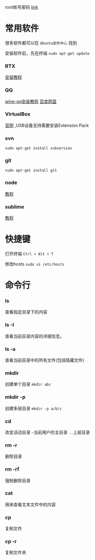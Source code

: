 root账号密码 [link](http://blog.csdn.net/david_xtd/article/details/7229325)

# 常用软件
很多软件都可以在 `Ubuntu软件中心` 找到

安装软件前，先在终端 `sudo apt-get update`

### RTX
[安装教程](http://www.linuxidc.com/Linux/2013-08/88732.htm)

### QQ 
[wine-qq安装教程](http://jingyan.baidu.com/article/47a29f24577776c01423991a.html)
[百度网盘](http://pan.baidu.com/share/link?shareid=2003023703&uk=1008622982&fid=656072501397307)

### VirtualBox 
[官网](https://www.virtualbox.org/) ,USB设备支持需要安装Extension Pack

### svn 
`sudo apt-get install subversion`

### git 
`sudo apt-get install git`

### node
[教程](http://www.cnblogs.com/dubaokun/p/3558848.html)

### sublime
[教程](http://blog.csdn.net/cywosp/article/details/32721011)

# 快捷键
打开终端 `Ctrl + Alt + T` 

修改hosts `sudo vi /etc/hosts`

# 命令行
### ls
查看指定目录下的内容
### ls -l
查看当前目录内容的详细信息。
### ls -a
查看当前目录中的所有文件(包括隐藏文件)
### mkdir
创建单个目录 `mkdir abc`
### mkdir -p
创建多层目录 `mkdir -p a/b/c`
### cd
改变活动目录 `~`当前用户的主目录 `..`上层目录
### rm -r
删除目录
### rm -rf
强制删除目录
### cat
用来查看文本文件中的内容
### cp
复制文件
### cp -r
复制文件夹

